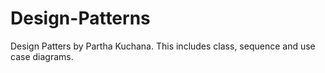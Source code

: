 # Design-Patterns
Design Patters by Partha Kuchana.
This includes class, sequence and use case diagrams.


